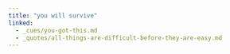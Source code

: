 ```yaml
---
title: "you will survive"
linked:
  - _cues/you-got-this.md
  - _quotes/all-things-are-difficult-before-they-are-easy.md
---
```

